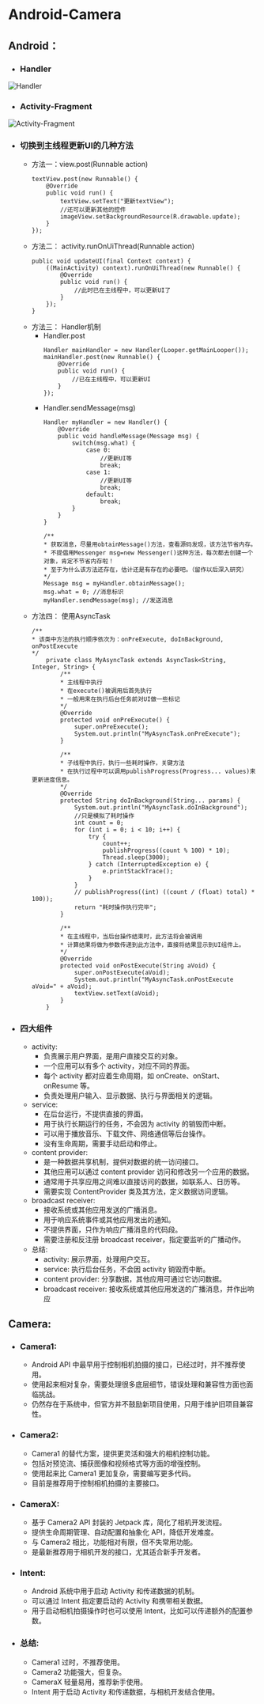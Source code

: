 # Android-Camera

## Android：
- ### Handler
![Handler](https://github.com/JackyST0/Java-Technology-Stack/raw/master/%E7%9B%B8%E5%85%B3%E5%9B%BE%E7%89%87/Handler.png)

- ### Activity-Fragment
![Activity-Fragment](https://github.com/JackyST0/Java-Technology-Stack/raw/master/%E7%9B%B8%E5%85%B3%E5%9B%BE%E7%89%87/Activity-Fragment.png)

- ### 切换到主线程更新UI的几种方法
    - 方法一：view.post(Runnable action)
        ```
        textView.post(new Runnable() {
            @Override
            public void run() {
                textView.setText("更新textView");
                //还可以更新其他的控件
                imageView.setBackgroundResource(R.drawable.update);
            }
        });
        ```
    - 方法二： activity.runOnUiThread(Runnable action)
        ```
        public void updateUI(final Context context) {
            ((MainActivity) context).runOnUiThread(new Runnable() {
                @Override
                public void run() {
                    //此时已在主线程中，可以更新UI了
                }
            });
        }
        ```
    - 方法三： Handler机制
        - Handler.post
            ```
            Handler mainHandler = new Handler(Looper.getMainLooper());
            mainHandler.post(new Runnable() {
                @Override
                public void run() {
                    //已在主线程中，可以更新UI
                }
            });
            ```
        - Handler.sendMessage(msg)
            ```
            Handler myHandler = new Handler() {
                @Override
                public void handleMessage(Message msg) {
                    switch(msg.what) {
                        case 0:
                            //更新UI等
                            break;
                        case 1:
                            //更新UI等
                            break;
                        default:
                            break;
                    }
                }
            }
            ```
            ```
            /**
            * 获取消息，尽量用obtainMessage()方法，查看源码发现，该方法节省内存。
            * 不提倡用Messenger msg=new Messenger()这种方法，每次都去创建一个对象，肯定不节省内存啦！
            * 至于为什么该方法还存在，估计还是有存在的必要吧。（留作以后深入研究）
            */
            Message msg = myHandler.obtainMessage();
            msg.what = 0; //消息标识
            myHandler.sendMessage(msg); //发送消息
            ```
    - 方法四： 使用AsyncTask
        ```
        /**
        * 该类中方法的执行顺序依次为：onPreExecute, doInBackground, onPostExecute
        */
            private class MyAsyncTask extends AsyncTask<String, Integer, String> {
                /**
                * 主线程中执行
                * 在execute()被调用后首先执行
                * 一般用来在执行后台任务前对UI做一些标记
                */
                @Override
                protected void onPreExecute() {
                    super.onPreExecute();
                    System.out.println("MyAsyncTask.onPreExecute");
                }

                /**
                * 子线程中执行，执行一些耗时操作，关键方法
                * 在执行过程中可以调用publishProgress(Progress... values)来更新进度信息。
                */
                @Override
                protected String doInBackground(String... params) {
                    System.out.println("MyAsyncTask.doInBackground");
                    //只是模拟了耗时操作
                    int count = 0;
                    for (int i = 0; i < 10; i++) {
                        try {
                            count++;
                            publishProgress((count % 100) * 10);
                            Thread.sleep(3000);
                        } catch (InterruptedException e) {
                            e.printStackTrace();
                        }
                    }
                    // publishProgress((int) ((count / (float) total) * 100));
                    return "耗时操作执行完毕";
                }

                /**
                * 在主线程中，当后台操作结束时，此方法将会被调用
                * 计算结果将做为参数传递到此方法中，直接将结果显示到UI组件上。
                */
                @Override
                protected void onPostExecute(String aVoid) {
                    super.onPostExecute(aVoid);
                    System.out.println("MyAsyncTask.onPostExecute aVoid=" + aVoid);
                    textView.setText(aVoid);
                }
            }
        ```

- ### 四大组件
    - activity:
        - 负责展示用户界面，是用户直接交互的对象。
        - 一个应用可以有多个 activity，对应不同的界面。
        - 每个 activity 都对应着生命周期，如 onCreate、onStart、onResume 等。
        - 负责处理用户输入、显示数据、执行与界面相关的逻辑。
    - service:
        - 在后台运行，不提供直接的界面。
        - 用于执行长期运行的任务，不会因为 activity 的销毁而中断。
        - 可以用于播放音乐、下载文件、网络通信等后台操作。
        - 没有生命周期，需要手动启动和停止。
    - content provider:
        - 是一种数据共享机制，提供对数据的统一访问接口。
        - 其他应用可以通过 content provider 访问和修改另一个应用的数据。
        - 通常用于共享应用之间难以直接访问的数据，如联系人、日历等。
        - 需要实现 ContentProvider 类及其方法，定义数据访问逻辑。
    - broadcast receiver:
        - 接收系统或其他应用发送的广播消息。
        - 用于响应系统事件或其他应用发出的通知。
        - 不提供界面，只作为响应广播消息的代码段。
        - 需要注册和反注册 broadcast receiver，指定要监听的广播动作。
    - 总结:
        - activity: 展示界面，处理用户交互。
        - service: 执行后台任务，不会因 activity 销毁而中断。
        - content provider: 分享数据，其他应用可通过它访问数据。
        - broadcast receiver: 接收系统或其他应用发送的广播消息，并作出响应


## Camera:
- ### Camera1:
    - Android API 中最早用于控制相机拍摄的接口，已经过时，并不推荐使用。
    - 使用起来相对复杂，需要处理很多底层细节，错误处理和兼容性方面也面临挑战。
    - 仍然存在于系统中，但官方并不鼓励新项目使用，只用于维护旧项目兼容性。

- ### Camera2:
    - Camera1 的替代方案，提供更灵活和强大的相机控制功能。
    - 包括对预览流、捕获图像和视频格式等方面的增强控制。
    - 使用起来比 Camera1 更加复杂，需要编写更多代码。
    - 目前是推荐用于控制相机拍摄的主要接口。

- ### CameraX:
    - 基于 Camera2 API 封装的 Jetpack 库，简化了相机开发流程。
    - 提供生命周期管理、自动配置和抽象化 API，降低开发难度。
    - 与 Camera2 相比，功能相对有限，但不失常用功能。
    - 是最新推荐用于相机开发的接口，尤其适合新手开发者。

- ### Intent:
    - Android 系统中用于启动 Activity 和传递数据的机制。
    - 可以通过 Intent 指定要启动的 Activity 和携带相关数据。
    - 用于启动相机拍摄操作时也可以使用 Intent，比如可以传递额外的配置参数。

- ### 总结:
    - Camera1 过时，不推荐使用。
    - Camera2 功能强大，但复杂。
    - CameraX 轻量易用，推荐新手使用。
    - Intent 用于启动 Activity 和传递数据，与相机开发结合使用。